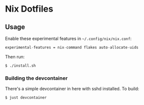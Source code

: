 # Nix Dotfiles

## Usage

Enable these experimental features in `~/.config/nix/nix.conf`:

```nix
experimental-features = nix-command flakes auto-allocate-uids
```

Then run:

```bash
$ ./install.sh
```

### Building the devcontainer

There's a simple devcontainer in here with sshd installed. To build:

```bash
$ just devcontainer
```